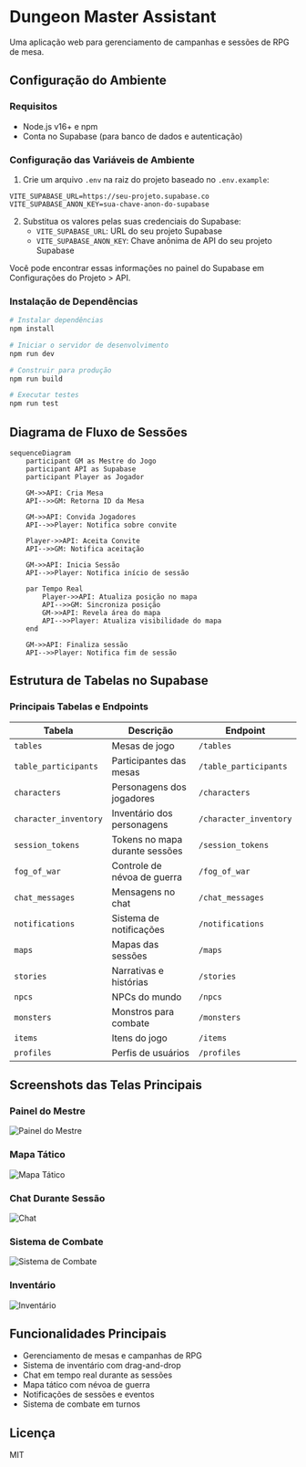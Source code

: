 
# Dungeon Master Assistant

Uma aplicação web para gerenciamento de campanhas e sessões de RPG de mesa.

## Configuração do Ambiente

### Requisitos
- Node.js v16+ e npm
- Conta no Supabase (para banco de dados e autenticação)

### Configuração das Variáveis de Ambiente

1. Crie um arquivo `.env` na raiz do projeto baseado no `.env.example`:

```
VITE_SUPABASE_URL=https://seu-projeto.supabase.co
VITE_SUPABASE_ANON_KEY=sua-chave-anon-do-supabase
```

2. Substitua os valores pelas suas credenciais do Supabase:
   - `VITE_SUPABASE_URL`: URL do seu projeto Supabase
   - `VITE_SUPABASE_ANON_KEY`: Chave anônima de API do seu projeto Supabase

Você pode encontrar essas informações no painel do Supabase em Configurações do Projeto > API.

### Instalação de Dependências

```bash
# Instalar dependências
npm install

# Iniciar o servidor de desenvolvimento
npm run dev

# Construir para produção
npm run build

# Executar testes
npm run test
```

## Diagrama de Fluxo de Sessões

```mermaid
sequenceDiagram
    participant GM as Mestre do Jogo
    participant API as Supabase
    participant Player as Jogador
    
    GM->>API: Cria Mesa
    API-->>GM: Retorna ID da Mesa
    
    GM->>API: Convida Jogadores
    API-->>Player: Notifica sobre convite
    
    Player->>API: Aceita Convite
    API-->>GM: Notifica aceitação
    
    GM->>API: Inicia Sessão
    API-->>Player: Notifica início de sessão
    
    par Tempo Real
        Player->>API: Atualiza posição no mapa
        API-->>GM: Sincroniza posição
        GM->>API: Revela área do mapa
        API-->>Player: Atualiza visibilidade do mapa
    end
    
    GM->>API: Finaliza sessão
    API-->>Player: Notifica fim de sessão
```

## Estrutura de Tabelas no Supabase

### Principais Tabelas e Endpoints

| Tabela | Descrição | Endpoint |
|--------|-----------|----------|
| `tables` | Mesas de jogo | `/tables` |
| `table_participants` | Participantes das mesas | `/table_participants` |
| `characters` | Personagens dos jogadores | `/characters` |
| `character_inventory` | Inventário dos personagens | `/character_inventory` |
| `session_tokens` | Tokens no mapa durante sessões | `/session_tokens` |
| `fog_of_war` | Controle de névoa de guerra | `/fog_of_war` |
| `chat_messages` | Mensagens no chat | `/chat_messages` |
| `notifications` | Sistema de notificações | `/notifications` |
| `maps` | Mapas das sessões | `/maps` |
| `stories` | Narrativas e histórias | `/stories` |
| `npcs` | NPCs do mundo | `/npcs` |
| `monsters` | Monstros para combate | `/monsters` |
| `items` | Itens do jogo | `/items` |
| `profiles` | Perfis de usuários | `/profiles` |

## Screenshots das Telas Principais

### Painel do Mestre
![Painel do Mestre](public/lovable-uploads/f6994451-b92c-48d9-be93-feaaf85bff8a.png)

### Mapa Tático
![Mapa Tático](public/lovable-uploads/03a33b04-e3b4-4b96-b0ab-e978d67fe3ee.png)

### Chat Durante Sessão
![Chat](public/lovable-uploads/85fed85e-846f-4915-b38f-351bb4efa9d3.png)

### Sistema de Combate
![Sistema de Combate](public/lovable-uploads/eff6f3ed-69ac-47c8-ada2-50d0852653dc.png)

### Inventário
![Inventário](public/lovable-uploads/c0ce5755-bcb5-423a-baec-11074d96c6cd.png)

## Funcionalidades Principais

- Gerenciamento de mesas e campanhas de RPG
- Sistema de inventário com drag-and-drop
- Chat em tempo real durante as sessões
- Mapa tático com névoa de guerra
- Notificações de sessões e eventos
- Sistema de combate em turnos

## Licença

MIT
